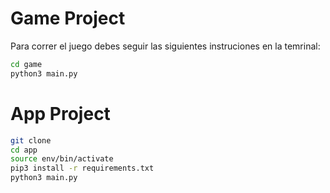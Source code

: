 # Game Project

Para correr el juego debes seguir las siguientes instruciones en la temrinal:

``` sh
cd game
python3 main.py
```


# App Project

``` sh
git clone
cd app
source env/bin/activate
pip3 install -r requirements.txt
python3 main.py
``` 

